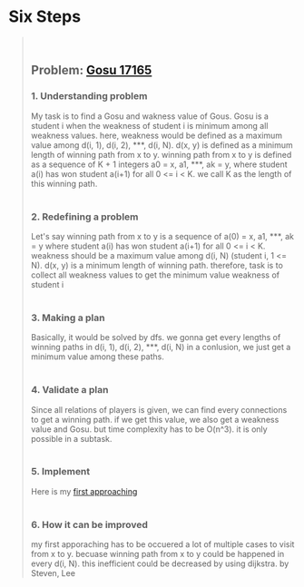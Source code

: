 # Six Steps
> <br />
>
> ## Problem: [Gosu 17165](https://github.com/DevStevenLee/Algorithm/blob/master/DFS/Description.md)
>
> ### 1. Understanding problem
>  My task is to find a Gosu and wakness value of Gous. Gosu is a student i when the weakness
> of student i is minimum among all weakness values. here, weakness would be defined as a maximum
> value among d(i, 1), d(i, 2), \*\*\*, d(i, N). d(x, y) is defined as a minimum length of winning path from
> x to y. winning path from x to y is defined as a sequence of K + 1 integers a0 = x, a1, \*\*\*, ak = y,
> where student a(i) has won student a(i+1) for all 0 <= i < K. we call K as the length of this winning path.
> <br />
> <br />
>
> ### 2. Redefining a problem
>  Let's say winning path from x to y is a sequence of a(0) = x, a1, \*\*\*, ak = y where student a(i) has won
> student a(i+1) for all 0 <= i < K. weakness should be a maximum value among d(i, N) (student i, 1 <= N).
> d(x, y) is a minimum length of winning path. therefore, task is to collect all weakness values to get the minimum 
> value weakness of student i
> <br />
> <br />
>
> ### 3. Making a plan
>  Basically, it would be solved by dfs. we gonna get every lengths of winning paths in d(i, 1), d(i, 2), \*\*\*, d(i, N)
> in a conlusion, we just get a minimum value among these paths.
> <br />
> <br />
>
> ### 4. Validate a plan
>  Since all relations of players is given, we can find every connections to get a winning path. if we get this value,
> we also get a weakness value and Gosu. but time complexity has to be O(n^3). it is only possible in a subtask.
> <br />
> <br />
>
> ### 5. Implement
>  Here is my [first approaching](https://github.com/DevStevenLee/Algorithm/blob/master/DFS/Gosu_17165/Steven.java)
> <br /> 
> <br />
>
> ### 6. How it can be improved
>  my first apporaching has to be occuered a lot of multiple cases to visit from x to y. 
> becuase winning path from x to y could be happened in every d(i, N). this inefficient could be decreased by using dijkstra.
>  by Steven, Lee
> 
>
>

